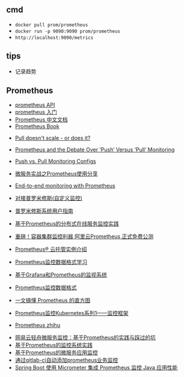 ## cmd
+ `docker pull prom/prometheus`
+ `docker run -p 9090:9090 prom/prometheus`
+ `http://localhost:9090/metrics`


## tips
+ 记录趋势


## Prometheus
<!-- API document -->
+ [prometheus API](https://prometheus.io/docs/introduction/overview/)
+ [prometheus 入门](https://www.hi-linux.com/posts/25047.html)
+ [Prometheus 中文文档](https://ryanyang.gitbook.io/prometheus/di-yi-zhang-jie-shao/overview)
+ [Prometheus Book](https://yunlzheng.gitbook.io/prometheus-book/)

<!-- pull -->
+ [Pull doesn't scale - or does it?](https://prometheus.io/blog/2016/07/23/pull-does-not-scale-or-does-it/)
+ [Prometheus and the Debate Over ‘Push’ Versus ‘Pull’ Monitoring](https://thenewstack.io/exploring-prometheus-use-cases-brian-brazil/)
+ [Push vs. Pull Monitoring Configs](https://medium.com/@steve.mushero/push-vs-pull-configs-for-monitoring-c541eaf9e927)

+ [微服务实战之Prometheus使用分享](https://www.jianshu.com/p/67ec2643c963)
+ [End-to-end monitoring with Prometheus](https://www.kancloud.cn/huyipow/prometheus/527563)

+ [对接普罗米修斯(自定义监控)](https://support.huaweicloud.com/usermanual-cce/cce_01_0201.html)
+ [普罗米修斯系统用户指南](https://support.huaweicloud.com/topic/94874-1-P-puluomixiusixitongyonghuzhinan)
+ [基于Prometheus的分布式在线服务监控实践](https://zhuanlan.zhihu.com/p/24811652)

+ [重磅！容器集群监控利器 阿里云Prometheus 正式免费公测](https://yq.aliyun.com/articles/709123)
+ [Prometheus® 云托管实例介绍](https://help.aliyun.com/document_detail/123098.html?spm=a2c4e.11153940.0.0.49357c0cfnkuh5)
+ [Prometheus监控数据格式学习](https://www.cnblogs.com/afterdawn/p/9025052.html)
+ [基于Grafana和Prometheus的监视系统](https://www.jianshu.com/p/339db34e4afe)
+ [Prometheus监控数据格式](https://www.jianshu.com/p/15f929160f38)
+ [一文搞懂 Prometheus 的直方图](https://juejin.im/post/5d492d1d5188251dff55b0b5)
+ [Prometheus监控Kubernetes系列1——监控框架](https://www.servicemesher.com/blog/prometheus-monitor-k8s-1/)
+ [Prometheus zhihu](https://www.zhihu.com/topic/20223143/hot)
<!-- practice -->
+ [网易云轻舟微服务监控：基于Prometheus的实践与踩过的坑](https://zhuanlan.zhihu.com/p/58999791)
+ [基于Prometheus的监控系统实践](https://zhuanlan.zhihu.com/p/101184971)
+ [基于Prometheus的微服务应用监控](https://zhuanlan.zhihu.com/p/51611454)
+ [通过gitlab-ci自动添加prometheus业务监控](https://zhuanlan.zhihu.com/p/54026576)
+ [Spring Boot 使用 Micrometer 集成 Prometheus 监控 Java 应用性能](https://blog.csdn.net/aixiaoyang168/article/details/100866159)